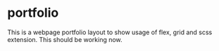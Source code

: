 # portfolio
This is a webpage portfolio layout to show usage of flex, grid and scss extension. This should be working now.
